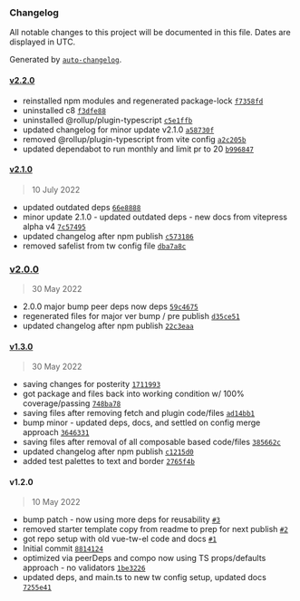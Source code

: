 ### Changelog

All notable changes to this project will be documented in this file. Dates are displayed in UTC.

Generated by [`auto-changelog`](https://github.com/CookPete/auto-changelog).

#### [v2.2.0](https://github.com/obewds/vue-tw-el/compare/v2.1.0...v2.2.0)

- reinstalled npm modules and regenerated package-lock [`f7358fd`](https://github.com/obewds/vue-tw-el/commit/f7358fdd44c6e9ad823ba1046f84de9dfaac4c6b)
- uninstalled c8 [`f3dfe88`](https://github.com/obewds/vue-tw-el/commit/f3dfe88937fb0d2b3799d6d5384f638cbaac0fb8)
- uninstalled @rollup/plugin-typescript [`c5e1ffb`](https://github.com/obewds/vue-tw-el/commit/c5e1ffbd4ca7371748d14725c3bf0c2c00f90d4b)
- updated changelog for minor update v2.1.0 [`a58730f`](https://github.com/obewds/vue-tw-el/commit/a58730f125092e1303813dfca702a4315e599d16)
- removed @rollup/plugin-typescript from vite config [`a2c205b`](https://github.com/obewds/vue-tw-el/commit/a2c205b494dd682e804fa04bddb47beb950d82d2)
- updated dependabot to run monthly and limit pr to 20 [`b996847`](https://github.com/obewds/vue-tw-el/commit/b9968471aad968798c162e31153ef36efadd5db3)

#### [v2.1.0](https://github.com/obewds/vue-tw-el/compare/v2.0.0...v2.1.0)

> 10 July 2022

- updated outdated deps [`66e8888`](https://github.com/obewds/vue-tw-el/commit/66e8888f363f1aedd41ce80398c4208083f84e9d)
- minor update 2.1.0 - updated outdated deps - new docs from vitepress alpha v4 [`7c57495`](https://github.com/obewds/vue-tw-el/commit/7c57495d1083ccca71a15de54e9e71a2fcc2e56f)
- updated changelog after npm publish [`c573186`](https://github.com/obewds/vue-tw-el/commit/c573186e4f64f46c187b8228ed11b8dfd9f3ece5)
- removed safelist from tw config file [`dba7a8c`](https://github.com/obewds/vue-tw-el/commit/dba7a8cba626dbc04f72cc3fb9ca934bb6d1969b)

### [v2.0.0](https://github.com/obewds/vue-tw-el/compare/v1.3.0...v2.0.0)

> 30 May 2022

- 2.0.0 major bump peer deps now deps [`59c4675`](https://github.com/obewds/vue-tw-el/commit/59c467503729799ddbacf28fb1048a35f603cc65)
- regenerated files for major ver bump / pre publish [`d35ce51`](https://github.com/obewds/vue-tw-el/commit/d35ce511cca82aaa1176ac51b836650a07e1e618)
- updated changelog after npm publish [`22c3eaa`](https://github.com/obewds/vue-tw-el/commit/22c3eaa2c339f49db616ad5387db08653b504e6f)

#### [v1.3.0](https://github.com/obewds/vue-tw-el/compare/v1.2.0...v1.3.0)

> 30 May 2022

- saving changes for posterity [`1711993`](https://github.com/obewds/vue-tw-el/commit/17119933b5e39948659265d50b5b361472bd42a5)
- got package and files back into working condition w/ 100% coverage/passing [`748ba78`](https://github.com/obewds/vue-tw-el/commit/748ba7845312db8a5a183a514af660a4ac86173f)
- saving files after removing fetch and plugin code/files [`ad14bb1`](https://github.com/obewds/vue-tw-el/commit/ad14bb18df4a158c452f7ca4bb271923618457d5)
- bump minor - updated deps, docs, and settled on config merge approach [`3646331`](https://github.com/obewds/vue-tw-el/commit/36463310be9dab9684f1997f77f074e2c76da6b1)
- saving files after removal of all composable based code/files [`385662c`](https://github.com/obewds/vue-tw-el/commit/385662c197745ea764c5e27d753c3521d8429e40)
- updated changelog after npm publish [`c1215d0`](https://github.com/obewds/vue-tw-el/commit/c1215d0c039939b582e6bb7cf19eb2f3be6d39a5)
- added test palettes to text and border [`2765f4b`](https://github.com/obewds/vue-tw-el/commit/2765f4badb3aeed9ed2159bcf686eb0381fef727)

#### v1.2.0

> 10 May 2022

- bump patch - now using more deps for reusability [`#3`](https://github.com/obewds/vue-tw-el/pull/3)
- removed starter template copy from readme to prep for next publish [`#2`](https://github.com/obewds/vue-tw-el/pull/2)
- got repo setup with old vue-tw-el code and docs [`#1`](https://github.com/obewds/vue-tw-el/pull/1)
- Initial commit [`8814124`](https://github.com/obewds/vue-tw-el/commit/8814124f08358b609cf55ed16b21c4ed33aad9a5)
- optimized via peerDeps and compo now using TS props/defaults approach - no validators [`1be3226`](https://github.com/obewds/vue-tw-el/commit/1be3226ac66fc789b57d7ddedcd87986f7d9c403)
- updated deps, and main.ts to new tw config setup, updated docs [`7255e41`](https://github.com/obewds/vue-tw-el/commit/7255e414fd1184978690647033d7bd1c4a04984a)
